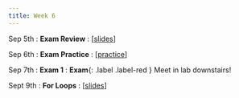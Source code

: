 ```yaml
---
title: Week 6
---
```


Sep 5th
: **Exam Review**
  : [[slides](https://docs.google.com/presentation/d/1NC1T_IpOPiTPs7Ut8wASJFuLu4gQqOsz/edit?usp=sharing&ouid=114310739312164916072&rtpof=true&sd=true)]

Sep 6th
: **Exam Practice**
  : [[practice](https://edstem.org/us/courses/24414/lessons/44105/slides/254965)]

Sep 7th
: **Exam 1**
: **Exam**{: .label .label-red } Meet in lab downstairs!

Sept 9th
: **For Loops**
  : [[slides](https://docs.google.com/presentation/d/1NIS0-eXZa54uqHhKR4z9aNegCkkW0ttm/edit?usp=sharing&ouid=114310739312164916072&rtpof=true&sd=true)]
